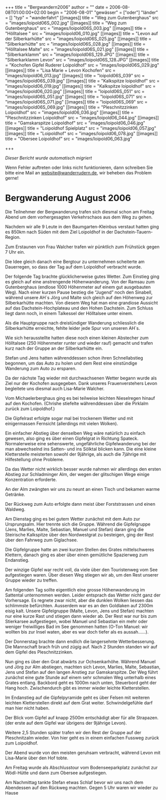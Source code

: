 +++
title = "Bergwandern2006"
author = ""
date = 2006-08-08T01:00:00+02:00
begin = "2006-08-01"
"gewässer" = ["oder"]
"länder" = []
"typ" = "wanderfahrt"
[[images]]
title = "Weg zum Gutenberghaus"
src = "images/loipold06S_002.jpg"
[[images]]
title = "Weg zum Gutenberghaus"
src = "images/loipold06S_003.jpg"
[[images]]
title = "Hölltalsee "
src = "images/loipold06_010.jpg"
[[images]]
title = "Levon auf der Silberkarhütte"
src = "images/loipold06S_025.jpg"
[[images]]
title = "Silberkarhütte"
src = "images/loipold06S_028.jpg"
[[images]]
title = "Hölltalsee Malte"
src = "images/loipold06S_021.jpg"
[[images]]
title = "Silberkarklamm"
src = "images/loipold06S_129.JPG"
[[images]]
title = "Silberkarklamm Levon"
src = "images/loipold06S_128.JPG"
[[images]]
title = "Kochofen Gipfel Ruderer Loipoldhof"
src = "images/loipold06S_029.jpg"
[[images]]
title = "Lisa Marie + Levon Kochofen"
src = "images/loipold06_013.jpg"
[[images]]
title = "loipold06S_039"
src = "images/loipold06S_039.jpg"
[[images]]
title = "Kalkspitze loipoldhof"
src = "images/loipold06_019.jpg"
[[images]]
title = "Kalkspitze loipoldhof"
src = "images/loipold06_020.jpg"
[[images]]
title = "loipold06S_051"
src = "images/loipold06S_051.jpg"
[[images]]
title = "loipold06S_071"
src = "images/loipold06S_071.jpg"
[[images]]
title = "loipold06S_069"
src = "images/loipold06S_069.jpg"
[[images]]
title = "Pleschnitzzinken Loipoldhof"
src = "images/loipold06_036.jpg"
[[images]]
title = "Pleschnitzzinken Loipoldhof"
src = "images/loipold06_044.jpg"
[[images]]
title = "Gamskarspitze Loipoldhof"
src = "images/loipold06_046.jpg"
[[images]]
title = "Loipoldhof Spielplatz"
src = "images/loipold06_057.jpg"
[[images]]
title = "Loipoldhof"
src = "images/loipold06_078.jpg"
[[images]]
title = "Obersee Loipoldhof"
src = "images/loipold06_063.jpg"

+++


*Dieser Bericht wurde automatisch migriert*

Wenn Fehler auftreten oder links nicht funktionieren, dann schreiben Sie bitte eine Mail an website@wanderrudern.de, wir beheben das Problem gerne!



# Bergwanderung August 2006


Die Teilnehmer der Bergwanderung trafen sich diesmal schon am Freitag Abend um dem vorhergesagten Verkehrschaos aus dem Weg zu gehen.

Nachdem wir alle 9 Leute in den Baumgarten-Kleinbus verstaut hatten ging es 850km nach Süden mit dem Ziel Loipoldhof in der Dachstein-Tauern-Region.

Zum Erstaunen von Frau Walcher trafen wir pünktlich zum Frühstück gegen 7 Uhr ein.

Die Idee gleich danach eine Bergtour zu unternehmen scheiterte am Dauerregen, so dass der Tag auf dem Loipoldhof verbracht wurde.

Der folgende Tag brachte glücklicherweise gutes Wetter. Zum Einstieg ging es gleich auf eine anstrengende Höhenwanderung. Von der Ramsau zum Gutenberghaus (endlose 1000 Höhenmeter auf einem gut ausgebauten Weg). Nach einer kurzen Pause bestieg die “Jugend” noch den Sinabell, während unsere AH´s Jörg und Malte sich gleich auf den Höhenweg zur Silberkarhütte machten. Von diesem Weg hat man eine grandiose Aussicht auf das Dachstein-Hochplateau und den Hohen Dachstein. Zum Schluss liegt dann noch, in einem Talkessel der Hölltalsee unter einem.

Als die Hauptgruppe nach dreistündiger Wanderung schliesslich die Silberkarhütte erreichte, fehlte leider jede Spur von unseren AH´s.

Wie sich herausstellte hatten diese noch einen kleinen Abstecher zum Hölltalsee (250 Höhenmeter runter und wieder rauf) gemacht und trafen kurz nach der Gruppe an der Silberkarhütte ein.

Stefan und Jens hatten währenddessen schon ihren Schnellabstieg begonnen, um das Auto zu holen und dem Rest eine einstündige Wanderung zum Auto zu ersparen.

Da der nächste Tag wieder mit durchwachsenen Wetter begann wurde als Ziel nur der Kochofen ausgegeben. Dank unseres Frauenverstehers Levon begleitete uns diesmal auch Lisa-Marie Walcher.

Vom Michaelerberghaus ging es bei teilweise leichten Nieselregen hinauf auf den Kochofen. (Chrishe stiefelte währenddessen über die Pirklalm zurück zum Loipoldhof.)

Die Gipfelrast erfolgte sogar mal bei trockenem Wetter und mit einigermassen Fernsicht (allerdings mit vielen Wolken).

Ein einfacher Abstieg über denselben Weg wäre natürlich zu einfach gewesen, also ging es über einen Gipfelgrat in Richtung Spateck. Normalerweise eine sehenswerte, ungefährliche Gipfelwanderung bei der man abwechselnd ins Satten- und ins Sölktal blicken kann. Die eine kleine Kletterstelle meisterten sowohl der 9jährige, als auch die 7jährige mit Hilfestellung ohne Probleme.

Da das Wetter nicht wirklich besser wurde nahmen wir allerdings den ersten Abstieg zur Schladminger Alm, der wegen der glitschigen Wege einige Konzentration erforderte.

An der Alm zwängten wir uns zu neunt an einen Tisch und bekamen warme Getränke.

Der Rückweg zum Auto erfolgte dann meist über Forststrassen und einen Waldweg.

Am Dienstag ging es bei gutem Wetter zunächst mit dem Auto zur Ursprungsalm. Hier trennte sich die Gruppe. Während die Gipfelgruppe (Jens, Marlies, Malte, Sebastian, Manuel und Stefan) daran ging die Steirische Kalkspitze über den Nordwestgrat zu besteigen, ging der Rest über den Fahrweg zum Giglachsee.

Die Gipfelgruppe hatte an zwei kurzen Stellen des Grates mittelschweres Klettern, danach ging es aber über einen gemütliche Spazierweg zum Endanstieg.

Der winzige Gipfel war recht voll, da viele über den Touristenweg vom See aufgestiegen waren. Über diesen Weg stiegen wir ab, um den Rest unserer Gruppe wieder zu treffen.

Am folgenden Tag sollte eigentlich eine grosse Höhenwanderung im Sattental unternommen werden. Leider entsprach das Wetter nicht ganz der Vorhersage. Es regnete zwar nicht, aber die dunklen Wolken liessen das schlimmste befürchten. Ausserdem war es an den Goldlaken auf 2300m eisig kalt. Unsere Gipfelgruppe (Malte, Levon, Jens und Stefan) machten nur eine kurze Rast und stiegen dann wieder ab. Der Rest war nur bis zum Stierkarsee aufgestiegen, wobei Manuel und Sebastian ein mehr oder weniger freiwilliges Bad im See genommen hatten (O-Ton Manuel: wir wollten bis zur Insel waten, aber es war doch tiefer als es aussah......).

Der Donnerstag brachte dann endlich die langersehnte Wetterbesserung. Die Mannschaft brach früh und zügig auf. Nach 2 Stunden standen wir auf dem Gipfel des Pleschnitzzinken.

Nun ging es über den Grat abwärts zur Ochsenkarhöhe. Während Manuel und Jörg zur Alm abstiegen, machten sich Levon, Marlies, Malte, Sebastian, Jens und Stefan auf den langen Anstieg zur Gamskarspitze. Der Weg führt zunächst eine gute Stunde auf einem sehr schmalen Weg unterhalb eines Grates entlang. Backbord geht es 1000m nach unten, Steuerbord geht der Hang hoch. Zwischendurch gibt es immer wieder leichte Kletterstellen.

Im Endanstieg auf die Gipfelpyramide geht es über Felsen mit weiteren leichten Kletterstellen direkt auf dem Grat weiter. Schwindelgefühle darf man hier nicht haben.

Der Blick vom Gipfel auf knapp 2500m entschädigt aber für alle Strapazen. (der erste auf dem Gipfel war übrigens der 9jährige Levon).

Weitere 2,5 Stunden später trafen wir den Rest der Gruppe auf der Pleschnitzalm wieder. Von hier geht es in einem einfachen Fussweg zurück zum Loipoldhof.

Der Abend wurde von den meisten geruhsam verbracht, während Levon mit Lisa-Marie über den Hof tobte.

Am Freitag wurde als Abschlusstour vom Bodenseeparkplatz zunächst zur Wödl-Hütte und dann zum Obersee aufgestiegen.

Am Nachmittag tankte Stefan etwas Schlaf bevor wir uns nach dem Abendessen auf den Rückweg machten. Gegen 5 Uhr waren wir wieder zu Hause